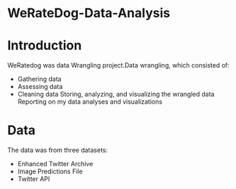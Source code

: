 # WeRateDog-Data-Analysis
# Introduction
WeRatedog was data Wrangling project.Data wrangling, which consisted of:
* Gathering data
* Assessing data
* Cleaning data
Storing, analyzing, and visualizing the wrangled data
Reporting on my data analyses and visualizations
# Data
The data was from three datasets:
* Enhanced Twitter Archive
* Image Predictions File
* Twitter API


